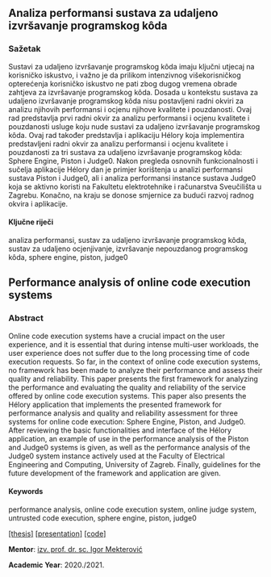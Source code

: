 ## Analiza performansi sustava za udaljeno izvršavanje programskog kôda
### Sažetak
Sustavi za udaljeno izvršavanje programskog kôda imaju ključni utjecaj na korisničko iskustvo, i važno je da prilikom intenzivnog višekorisničkog opterećenja korisničko iskustvo ne pati zbog dugog vremena obrade zahtjeva za izvršavanje programskog kôda. Dosada u kontekstu sustava za udaljeno izvršavanje programskog kôda nisu postavljeni radni okviri za analizu njihovih performansi i ocjenu njihove kvalitete i pouzdanosti. Ovaj rad predstavlja prvi radni okvir za analizu performansi i ocjenu kvalitete i pouzdanosti usluge koju nude sustavi za udaljeno izvršavanje programskog kôda. Ovaj rad također predstavlja i aplikaciju Hélory koja implementira predstavljeni radni okvir za analizu performansi i ocjenu kvalitete i pouzdanosti za tri sustava za udaljeno izvršavanje programskog kôda: Sphere Engine, Piston i Judge0. Nakon pregleda osnovnih funkcionalnosti i sučelja aplikacije Hélory dan je primjer korištenja u analizi performansi sustava Piston i Judge0, ali i analiza performansi instance sustava Judge0 koja se aktivno koristi na Fakultetu elektrotehnike i računarstva Sveučilišta u Zagrebu. Konačno, na kraju se donose smjernice za budući razvoj radnog okvira i aplikacije.

#### Ključne riječi
analiza performansi, sustav za udaljeno izvršavanje programskog kôda, sustav za udaljeno ocjenjivanje, izvršavanje nepouzdanog programskog kôda, sphere engine, piston, judge0

## Performance analysis of online code execution systems
### Abstract
Online code execution systems have a crucial impact on the user experience, and it is essential that during intense multi-user workloads, the user experience does not suffer due to the long processing time of code execution requests. So far, in the context of online code execution systems, no framework has been made to analyze their performance and assess their quality and reliability. This paper presents the first framework for analyzing the performance and evaluating the quality and reliability of the service offered by online code execution systems. This paper also presents the Hélory application that implements the presented framework for performance analysis and quality and reliability assessment for three systems for online code execution: Sphere Engine, Piston, and Judge0. After reviewing the basic functionalities and interface of the Hélory application, an example of use in the performance analysis of the Piston and Judge0 systems is given, as well as the performance analysis of the Judge0 system instance actively used at the Faculty of Electrical Engineering and Computing, University of Zagreb. Finally, guidelines for the future development of the framework and application are given.

#### Keywords
performance analysis, online code execution system, online judge system, untrusted code execution, sphere engine, piston, judge0

[[thesis]](https://github.com/hermanzdosilovic/masters-thesis/blob/master/diplomski.pdf)
[[presentation]](https://github.com/hermanzdosilovic/masters-thesis/blob/master/prezentacija.pdf)
[[code]](https://github.com/hermanzdosilovic/masters-thesis/blob/master/Additional%20Files%20for%20Masters%20Thesis%20No.%202565.zip)

**Mentor**: [izv. prof. dr. sc. Igor Mekterović](https://www.fer.unizg.hr/igor.mekterovic)

**Academic Year**: 2020./2021.
